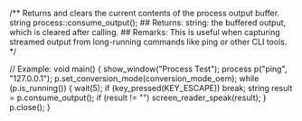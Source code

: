 /**
	Returns and clears the current contents of the process output buffer.
	string process::consume_output();
	## Returns:
		string: the buffered output, which is cleared after calling.
	## Remarks:
		This is useful when capturing streamed output from long-running commands like ping or other CLI tools.
*/

// Example:
void main() {
	show_window("Process Test");
	process p("ping", "127.0.0.1");
	p.set_conversion_mode(conversion_mode_oem);
	while (p.is_running()) {
		wait(5);
		if (key_pressed(KEY_ESCAPE))
			break;
		string result = p.consume_output();
		if (result != "")
			screen_reader_speak(result);
	}
	p.close();
}
